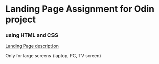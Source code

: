 # Landing Page Assignment for Odin project
### using HTML and CSS

[Landing Page description](https://www.theodinproject.com/lessons/foundations-landing-page)

Only for large screens (laptop, PC, TV screen)